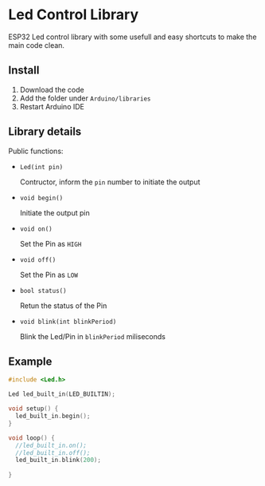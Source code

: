 # Led Control Library

ESP32 Led control library with some usefull and easy shortcuts to make the main code clean.

## Install

1. Download the code
2. Add the folder under `Arduino/libraries`
3. Restart Arduino IDE

## Library details

Public functions:

- `Led(int pin)`
    
    Contructor, inform the `pin` number to initiate the output

- `void begin()`

    Initiate the output pin

- `void on()`

    Set the Pin as `HIGH`

- `void off()`

    Set the Pin as `LOW`

- `bool status()`

    Retun the status of the Pin

- `void blink(int blinkPeriod)`

    Blink the Led/Pin in `blinkPeriod` miliseconds

## Example

```c++
#include <Led.h>

Led led_built_in(LED_BUILTIN);

void setup() {
  led_built_in.begin();
}

void loop() {
  //led_built_in.on();
  //led_built_in.off();
  led_built_in.blink(200);
  
}
```
